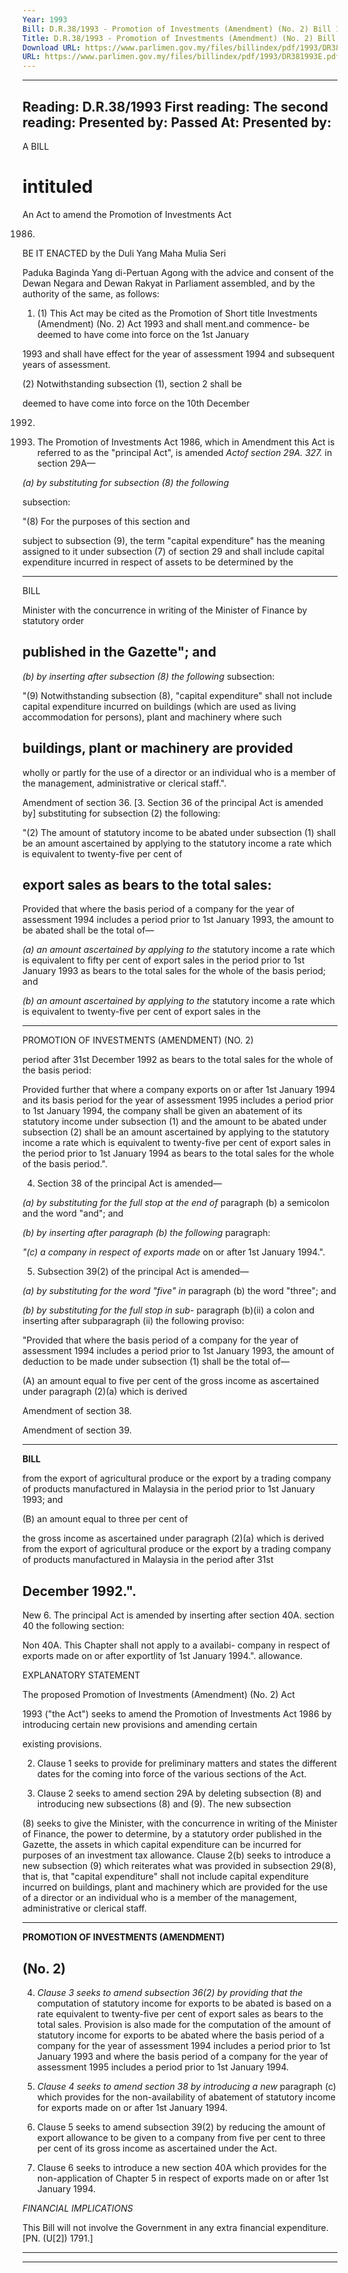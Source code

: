 ```yaml
---
Year: 1993
Bill: D.R.38/1993 - Promotion of Investments (Amendment) (No. 2) Bill 1993 (Passed)
Title: D.R.38/1993 - Promotion of Investments (Amendment) (No. 2) Bill 1993 (Passed)
Download URL: https://www.parlimen.gov.my/files/billindex/pdf/1993/DR381993E.pdf
URL: https://www.parlimen.gov.my/files/billindex/pdf/1993/DR381993E.pdf
---
```

---
Reading:
D.R.38/1993
First reading:
The second reading:
Presented by:
Passed At:
Presented by:
---

A BILL

# intituled

An Act to amend the Promotion of Investments Act

1986.

BE IT ENACTED by the Duli Yang Maha Mulia Seri

Paduka Baginda Yang di-Pertuan Agong with the advice
and consent of the Dewan Negara and Dewan Rakyat in
Parliament assembled, and by the authority of the same,
as follows:

1. (1) This Act may be cited as the Promotion of Short title
Investments (Amendment) (No. 2) Act 1993 and shall ment.and commence-
be deemed to have come into force on the 1st January

1993 and shall have effect for the year of assessment
1994 and subsequent years of assessment.

(2) Notwithstanding subsection (1), section 2 shall be

deemed to have come into force on the 10th December

1992.

2. The Promotion of Investments Act 1986, which in Amendment
this Act is referred to as the "principal Act", is amended _Actof section 29A. 327._
in section 29A—

_(a) by substituting for subsection (8) the following_

subsection:

"(8) For the purposes of this section and

subject to subsection (9), the term "capital
expenditure" has the meaning assigned to it
under subsection (7) of section 29 and shall
include capital expenditure incurred in
respect of assets to be determined by the


-----

BILL

Minister with the concurrence in writing of
the Minister of Finance by statutory order
## published in the Gazette"; and

_(b) by inserting after subsection (8) the following_
subsection:

"(9) Notwithstanding subsection (8),
"capital expenditure" shall not include
capital expenditure incurred on buildings
(which are used as living accommodation for
persons), plant and machinery where such
## buildings, plant or machinery are provided
wholly or partly for the use of a director or
an individual who is a member of the
management, administrative or clerical
staff.".

Amendment
of section 36. [3. Section 36 of the principal Act is amended by]
substituting for subsection (2) the following:

"(2) The amount of statutory income to be
abated under subsection (1) shall be an amount
ascertained by applying to the statutory income a
rate which is equivalent to twenty-five per cent of
## export sales as bears to the total sales:

Provided that where the basis period of a
company for the year of assessment 1994 includes
a period prior to 1st January 1993, the amount to
be abated shall be the total of—

_(a) an amount ascertained by applying to the_
statutory income a rate which is equivalent
to fifty per cent of export sales in the period
prior to 1st January 1993 as bears to the total
sales for the whole of the basis period; and

_(b) an amount ascertained by applying to the_
statutory income a rate which is equivalent
to twenty-five per cent of export sales in the


-----

PROMOTION OF INVESTMENTS (AMENDMENT)
(NO. 2)

period after 31st December 1992 as bears to
the total sales for the whole of the basis
period:

Provided further that where a company exports
on or after 1st January 1994 and its basis period for
the year of assessment 1995 includes a period prior
to 1st January 1994, the company shall be given an
abatement of its statutory income under subsection
(1) and the amount to be abated under subsection
(2) shall be an amount ascertained by applying to
the statutory income a rate which is equivalent to
twenty-five per cent of export sales in the period
prior to 1st January 1994 as bears to the total sales
for the whole of the basis period.".

4. Section 38 of the principal Act is amended—

_(a) by substituting for the full stop at the end of_
paragraph (b) a semicolon and the word "and";
and

_(b) by inserting after paragraph (b) the following_
paragraph:

_"(c) a company in respect of exports made_
on or after 1st January 1994.".

5. Subsection 39(2) of the principal Act is amended—

_(a) by substituting for the word "five" in_
paragraph (b) the word "three"; and

_(b) by substituting for the full stop in sub-_
paragraph (b)(ii) a colon and inserting after
subparagraph (ii) the following proviso:

"Provided that where the basis period of
a company for the year of assessment 1994
includes a period prior to 1st January 1993,
the amount of deduction to be made under
subsection (1) shall be the total of—

(A) an amount equal to five per cent of
the gross income as ascertained under
paragraph (2)(a) which is derived


Amendment
of section 38.

Amendment
of section 39.


-----

**BILL**

from the export of agricultural
produce or the export by a trading
company of products manufactured in
Malaysia in the period prior to 1st
January 1993; and

(B) an amount equal to three per cent of

the gross income as ascertained under
paragraph (2)(a) which is derived
from the export of agricultural
produce or the export by a trading
company of products manufactured in
Malaysia in the period after 31st
## December 1992.".

New 6. The principal Act is amended by inserting after
section 40A. section 40 the following section:

Non 40A. This Chapter shall not apply to a
availabi- company in respect of exports made on or after
exportlity of 1st January 1994.".
allowance.

EXPLANATORY STATEMENT

The proposed Promotion of Investments (Amendment) (No. 2) Act

1993 ("the Act") seeks to amend the Promotion of Investments Act
1986 by introducing certain new provisions and amending certain

existing provisions.

2. Clause 1 seeks to provide for preliminary matters and states
the different dates for the coming into force of the various sections
of the Act.

3. Clause 2 seeks to amend section 29A by deleting subsection (8)
and introducing new subsections (8) and (9). The new subsection

(8) seeks to give the Minister, with the concurrence in writing of
the Minister of Finance, the power to determine, by a statutory
order published in the Gazette, the assets in which capital
expenditure can be incurred for purposes of an investment tax
allowance. Clause 2(b) seeks to introduce a new subsection (9)
which reiterates what was provided in subsection 29(8), that is, that
"capital expenditure" shall not include capital expenditure incurred
on buildings, plant and machinery which are provided for the use
of a director or an individual who is a member of the management,
administrative or clerical staff.


-----

**PROMOTION OF INVESTMENTS (AMENDMENT)**
## (No. 2)

4. _Clause 3 seeks to amend subsection 36(2) by providing that the_
computation of statutory income for exports to be abated is based
on a rate equivalent to twenty-five per cent of export sales as bears
to the total sales. Provision is also made for the computation of the
amount of statutory income for exports to be abated where the
basis period of a company for the year of assessment 1994 includes
a period prior to 1st January 1993 and where the basis period of
a company for the year of assessment 1995 includes a period prior
to 1st January 1994.

5. _Clause 4 seeks to amend section 38 by introducing a new_
paragraph (c) which provides for the non-availability of abatement
of statutory income for exports made on or after 1st January 1994.

6. Clause 5 seeks to amend subsection 39(2) by reducing the
amount of export allowance to be given to a company from five
per cent to three per cent of its gross income as ascertained under
the Act.

7. Clause 6 seeks to introduce a new section 40A which provides
for the non-application of Chapter 5 in respect of exports made on
or after 1st January 1994.

_FINANCIAL_ _IMPLICATIONS_

This Bill will not involve the Government in any extra financial
expenditure. [PN. (U[2]) 1791.]


-----

-----

